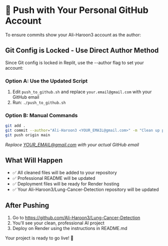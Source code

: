 # 🚀 Push with Your Personal GitHub Account

To ensure commits show your Ali-Haroon3 account as the author:

## Git Config is Locked - Use Direct Author Method

Since Git config is locked in Replit, use the --author flag to set your account:

### Option A: Use the Updated Script
1. Edit `push_to_github.sh` and replace `your.email@gmail.com` with your GitHub email
2. Run: `./push_to_github.sh`

### Option B: Manual Commands
```bash
git add .
git commit --author="Ali-Haroon3 <YOUR_EMAIL@gmail.com>" -m "Clean up project and prepare for deployment"
git push origin main
```
*Replace YOUR_EMAIL@gmail.com with your actual GitHub email*

## What Will Happen
- ✅ All cleaned files will be added to your repository
- ✅ Professional README will be updated
- ✅ Deployment files will be ready for Render hosting  
- ✅ Your Ali-Haroon3/Lung-Cancer-Detection repository will be updated

## After Pushing
1. Go to https://github.com/Ali-Haroon3/Lung-Cancer-Detection
2. You'll see your clean, professional AI project
3. Deploy on Render using the instructions in README.md

Your project is ready to go live! 🎉